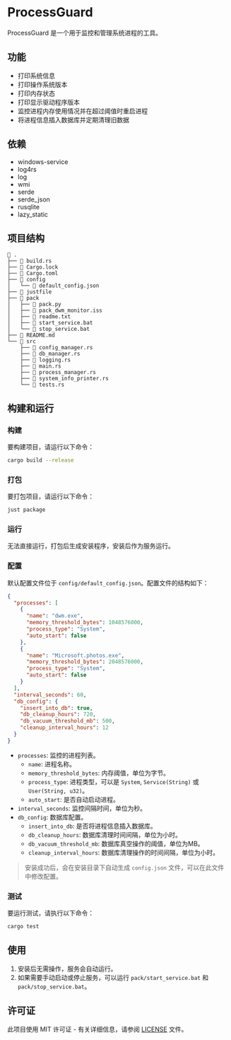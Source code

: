 # ProcessGuard

ProcessGuard 是一个用于监控和管理系统进程的工具。

## 功能

- 打印系统信息
- 打印操作系统版本
- 打印内存状态
- 打印显示驱动程序版本
- 监控进程内存使用情况并在超过阈值时重启进程
- 将进程信息插入数据库并定期清理旧数据

## 依赖

- windows-service
- log4rs
- log
- wmi
- serde
- serde_json
- rusqlite
- lazy_static

## 项目结构

```
 .
├──  build.rs
├──  Cargo.lock
├──  Cargo.toml
├──  config
│   └──  default_config.json   
├──  justfile
├──  pack
│   ├──  pack.py
│   ├──  pack_dwm_monitor.iss  
│   ├──  readme.txt
│   ├──  start_service.bat     
│   └──  stop_service.bat      
├──  README.md
└──  src
    ├──  config_manager.rs     
    ├──  db_manager.rs
    ├──  logging.rs
    ├──  main.rs
    ├──  process_manager.rs    
    ├──  system_info_printer.rs
    └──  tests.rs
```

## 构建和运行

### 构建

要构建项目，请运行以下命令：

```sh
cargo build --release
```

### 打包

要打包项目，请运行以下命令：

```sh
just package
```

### 运行

无法直接运行，打包后生成安装程序，安装后作为服务运行。

### 配置

默认配置文件位于 `config/default_config.json`。配置文件的结构如下：

```json
{
  "processes": [
    {
      "name": "dwm.exe",
      "memory_threshold_bytes": 1048576000,
      "process_type": "System",
      "auto_start": false
    },
    {
      "name": "Microsoft.photos.exe",
      "memory_threshold_bytes": 2048576000,
      "process_type": "System",
      "auto_start": false
    }
  ],
  "interval_seconds": 60,
  "db_config": {
    "insert_into_db": true,
    "db_cleanup_hours": 720,
    "db_vacuum_threshold_mb": 500,
    "cleanup_interval_hours": 12
  }
}
```

- `processes`: 监控的进程列表。
  - `name`: 进程名称。
  - `memory_threshold_bytes`: 内存阈值，单位为字节。
  - `process_type`: 进程类型，可以是 `System`, `Service(String)` 或 `User(String, u32)`。
  - `auto_start`: 是否自动启动进程。
- `interval_seconds`: 监控间隔时间，单位为秒。
- `db_config`: 数据库配置。
  - `insert_into_db`: 是否将进程信息插入数据库。
  - `db_cleanup_hours`: 数据库清理时间间隔，单位为小时。
  - `db_vacuum_threshold_mb`: 数据库真空操作的阈值，单位为MB。
  - `cleanup_interval_hours`: 数据库清理操作的时间间隔，单位为小时。

> 安装成功后，会在安装目录下自动生成 `config.json` 文件，可以在此文件中修改配置。

### 测试

要运行测试，请执行以下命令：

```sh
cargo test
```

## 使用

1. 安装后无需操作，服务会自动运行。
2. 如果需要手动启动或停止服务，可以运行 `pack/start_service.bat` 和 `pack/stop_service.bat`。

## 许可证

此项目使用 MIT 许可证 - 有关详细信息，请参阅 [LICENSE](LICENSE) 文件。